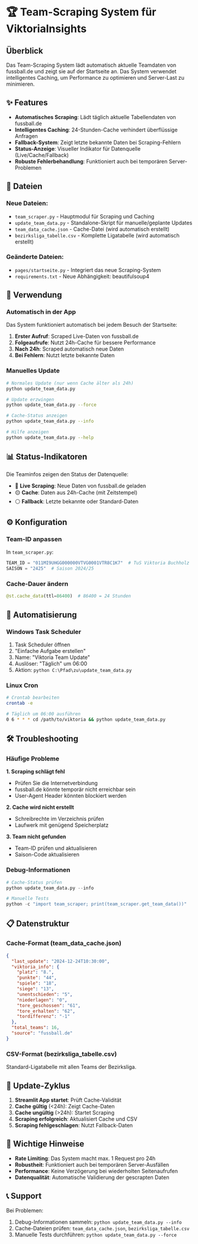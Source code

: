 # 🏆 Team-Scraping System für ViktoriaInsights

## Überblick

Das Team-Scraping System lädt automatisch aktuelle Teamdaten von fussball.de und zeigt sie auf der Startseite an. Das System verwendet intelligentes Caching, um Performance zu optimieren und Server-Last zu minimieren.

## ✨ Features

- **Automatisches Scraping**: Lädt täglich aktuelle Tabellendaten von fussball.de
- **Intelligentes Caching**: 24-Stunden-Cache verhindert überflüssige Anfragen
- **Fallback-System**: Zeigt letzte bekannte Daten bei Scraping-Fehlern
- **Status-Anzeige**: Visueller Indikator für Datenquelle (Live/Cache/Fallback)
- **Robuste Fehlerbehandlung**: Funktioniert auch bei temporären Server-Problemen

## 📁 Dateien

### Neue Dateien:
- `team_scraper.py` - Hauptmodul für Scraping und Caching
- `update_team_data.py` - Standalone-Skript für manuelle/geplante Updates
- `team_data_cache.json` - Cache-Datei (wird automatisch erstellt)
- `bezirksliga_tabelle.csv` - Komplette Ligatabelle (wird automatisch erstellt)

### Geänderte Dateien:
- `pages/startseite.py` - Integriert das neue Scraping-System
- `requirements.txt` - Neue Abhängigkeit: beautifulsoup4

## 🚀 Verwendung

### Automatisch in der App
Das System funktioniert automatisch bei jedem Besuch der Startseite:

1. **Erster Aufruf**: Scraped Live-Daten von fussball.de
2. **Folgeaufrufe**: Nutzt 24h-Cache für bessere Performance
3. **Nach 24h**: Scraped automatisch neue Daten
4. **Bei Fehlern**: Nutzt letzte bekannte Daten

### Manuelles Update
```bash
# Normales Update (nur wenn Cache älter als 24h)
python update_team_data.py

# Update erzwingen
python update_team_data.py --force

# Cache-Status anzeigen
python update_team_data.py --info

# Hilfe anzeigen
python update_team_data.py --help
```

## 📊 Status-Indikatoren

Die Teaminfos zeigen den Status der Datenquelle:

- 🔴 **Live Scraping**: Neue Daten von fussball.de geladen
- 🟡 **Cache**: Daten aus 24h-Cache (mit Zeitstempel)
- ⚪ **Fallback**: Letzte bekannte oder Standard-Daten

## ⚙️ Konfiguration

### Team-ID anpassen
In `team_scraper.py`:
```python
TEAM_ID = "011MI9UHGG000000VTVG0001VTR8C1K7"  # TuS Viktoria Buchholz
SAISON = "2425"  # Saison 2024/25
```

### Cache-Dauer ändern
```python
@st.cache_data(ttl=86400)  # 86400 = 24 Stunden
```

## 🔧 Automatisierung

### Windows Task Scheduler
1. Task Scheduler öffnen
2. "Einfache Aufgabe erstellen"
3. Name: "Viktoria Team Update"
4. Auslöser: "Täglich" um 06:00
5. Aktion: `python C:\Pfad\zu\update_team_data.py`

### Linux Cron
```bash
# Crontab bearbeiten
crontab -e

# Täglich um 06:00 ausführen
0 6 * * * cd /path/to/viktoria && python update_team_data.py
```

## 🛠️ Troubleshooting

### Häufige Probleme

**1. Scraping schlägt fehl**
- Prüfen Sie die Internetverbindung
- fussball.de könnte temporär nicht erreichbar sein
- User-Agent Header könnten blockiert werden

**2. Cache wird nicht erstellt**
- Schreibrechte im Verzeichnis prüfen
- Laufwerk mit genügend Speicherplatz

**3. Team nicht gefunden**
- Team-ID prüfen und aktualisieren
- Saison-Code aktualisieren

### Debug-Informationen
```python
# Cache-Status prüfen
python update_team_data.py --info

# Manuelle Tests
python -c "import team_scraper; print(team_scraper.get_team_data())"
```

## 📋 Datenstruktur

### Cache-Format (team_data_cache.json)
```json
{
  "last_update": "2024-12-24T10:30:00",
  "viktoria_info": {
    "platz": "8.",
    "punkte": "44",
    "spiele": "18",
    "siege": "13",
    "unentschieden": "5",
    "niederlagen": "0",
    "tore_geschossen": "61",
    "tore_erhalten": "62",
    "tordifferenz": "-1"
  },
  "total_teams": 16,
  "source": "fussball.de"
}
```

### CSV-Format (bezirksliga_tabelle.csv)
Standard-Ligatabelle mit allen Teams der Bezirksliga.

## 🔄 Update-Zyklus

1. **Streamlit App startet**: Prüft Cache-Validität
2. **Cache gültig** (<24h): Zeigt Cache-Daten
3. **Cache ungültig** (>24h): Startet Scraping
4. **Scraping erfolgreich**: Aktualisiert Cache und CSV
5. **Scraping fehlgeschlagen**: Nutzt Fallback-Daten

## 🚨 Wichtige Hinweise

- **Rate Limiting**: Das System macht max. 1 Request pro 24h
- **Robustheit**: Funktioniert auch bei temporären Server-Ausfällen
- **Performance**: Keine Verzögerung bei wiederholten Seitenaufrufen
- **Datenqualität**: Automatische Validierung der gescrapten Daten

## 📞 Support

Bei Problemen:
1. Debug-Informationen sammeln: `python update_team_data.py --info`
2. Cache-Dateien prüfen: `team_data_cache.json`, `bezirksliga_tabelle.csv`
3. Manuelle Tests durchführen: `python update_team_data.py --force` 